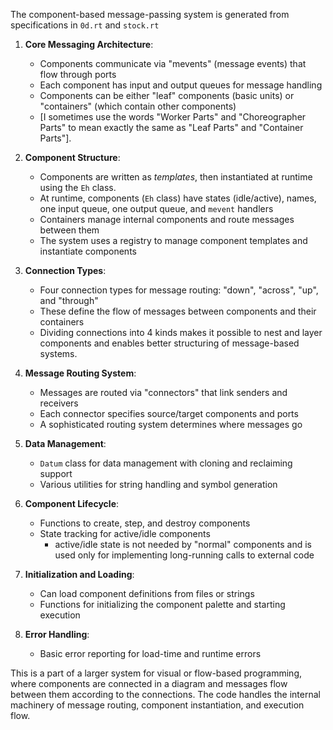 The component-based message-passing system is generated from specifications in `0d.rt` and `stock.rt`

1. **Core Messaging Architecture**:
   - Components communicate via "mevents" (message events) that flow through ports
   - Each component has input and output queues for message handling
   - Components can be either "leaf" components (basic units) or "containers" (which contain other components)
   - [I sometimes use the words "Worker Parts" and "Choreographer Parts" to mean exactly the same as "Leaf Parts" and "Container Parts"].

2. **Component Structure**:
   - Components are written as _templates_, then instantiated at runtime using the `Eh` class.
   - At runtime, components (`Eh` class) have states (idle/active), names, one input queue, one output queue, and `mevent` handlers
   - Containers manage internal components and route messages between them
   - The system uses a registry to manage component templates and instantiate components

3. **Connection Types**:
   - Four connection types for message routing: "down", "across", "up", and "through"
   - These define the flow of messages between components and their containers
   - Dividing connections into 4 kinds makes it possible to nest and layer components and enables better structuring of message-based systems.

4. **Message Routing System**:
   - Messages are routed via "connectors" that link senders and receivers
   - Each connector specifies source/target components and ports
   - A sophisticated routing system determines where messages go

5. **Data Management**:
   - `Datum` class for data management with cloning and reclaiming support
   - Various utilities for string handling and symbol generation

6. **Component Lifecycle**:
   - Functions to create, step, and destroy components
   - State tracking for active/idle components
	 - active/idle state is not needed by "normal" components and is used only for implementing long-running calls to external code

7. **Initialization and Loading**:
   - Can load component definitions from files or strings
   - Functions for initializing the component palette and starting execution

8. **Error Handling**:
   - Basic error reporting for load-time and runtime errors

This is a part of a larger system for visual or flow-based programming, where components are connected in a diagram and messages flow between them according to the connections. The code handles the internal machinery of message routing, component instantiation, and execution flow.



